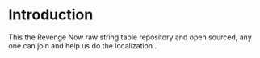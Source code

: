 # Introduction
This the Revenge Now raw string table repository and open sourced, any one can join and help us do the localization .
